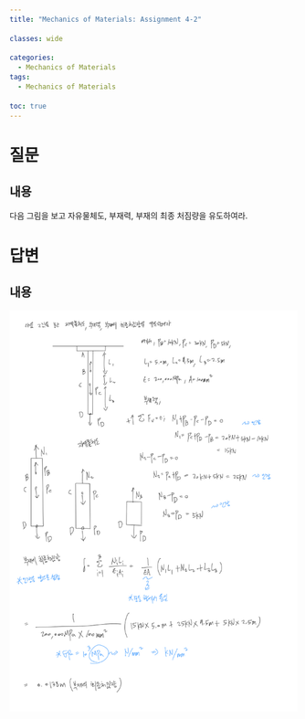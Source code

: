 ```yaml
---
title: "Mechanics of Materials: Assignment 4-2"

classes: wide

categories:
  - Mechanics of Materials
tags:
  - Mechanics of Materials

toc: true
---
```


# 질문

## 내용

다음 그림을 보고 자유물체도, 부재력, 부재의 최종 처짐량을 유도하여라.

# 답변

## 내용

![Answer](/assets/images/Mechanics_of_Materials/assignment/4week/assign-4-2.png)